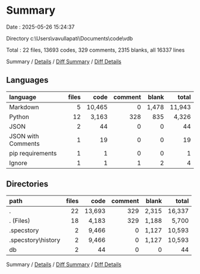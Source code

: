 # Summary

Date : 2025-05-26 15:24:37

Directory c:\\Users\\vavullapati\\Documents\\code\\vdb

Total : 22 files,  13693 codes, 329 comments, 2315 blanks, all 16337 lines

Summary / [Details](details.md) / [Diff Summary](diff.md) / [Diff Details](diff-details.md)

## Languages
| language | files | code | comment | blank | total |
| :--- | ---: | ---: | ---: | ---: | ---: |
| Markdown | 5 | 10,465 | 0 | 1,478 | 11,943 |
| Python | 12 | 3,163 | 328 | 835 | 4,326 |
| JSON | 2 | 44 | 0 | 0 | 44 |
| JSON with Comments | 1 | 19 | 0 | 0 | 19 |
| pip requirements | 1 | 1 | 0 | 0 | 1 |
| Ignore | 1 | 1 | 1 | 2 | 4 |

## Directories
| path | files | code | comment | blank | total |
| :--- | ---: | ---: | ---: | ---: | ---: |
| . | 22 | 13,693 | 329 | 2,315 | 16,337 |
| . (Files) | 18 | 4,183 | 329 | 1,188 | 5,700 |
| .specstory | 2 | 9,466 | 0 | 1,127 | 10,593 |
| .specstory\\history | 2 | 9,466 | 0 | 1,127 | 10,593 |
| db | 2 | 44 | 0 | 0 | 44 |

Summary / [Details](details.md) / [Diff Summary](diff.md) / [Diff Details](diff-details.md)
